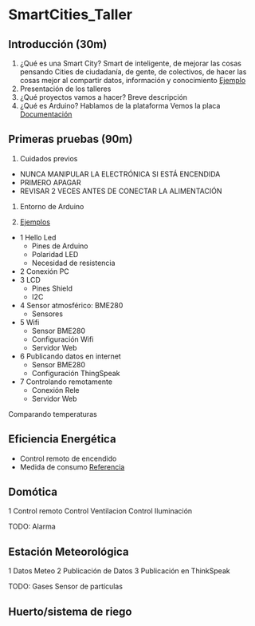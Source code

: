 # SmartCities_Taller



## Introducción (30m)
1. ¿Qué es una Smart City?
Smart de inteligente, de mejorar  las cosas pensando
Cities de ciudadanía, de gente, de colectivos, de hacer las cosas mejor al compartir datos, información y conocimiento
[Ejemplo](https://programarfacil.com/podcast/medir-consumo-electrico-arduino)
1. Presentación de los talleres
1. ¿Qué proyectos vamos a hacer?
Breve descripción
1. ¿Qué es Arduino?
Hablamos de la plataforma
Vemos la placa [Documentación](http://www.arduino.org/learning/getting-started/getting-started-with-arduino-uno-wifi  )



## Primeras pruebas (90m)
1. Cuidados previos
  * NUNCA MANIPULAR LA ELECTRÓNICA SI ESTÁ ENCENDIDA
  * PRIMERO APAGAR
  * REVISAR 2 VECES ANTES DE CONECTAR LA ALIMENTACIÓN
1. Entorno de Arduino

1. [Ejemplos](https://github.com/javacasm/SmartCities_Comunes/blob/master/Ejemplos.md)
  * 1 Hello Led
    * Pines de Arduino
    * Polaridad LED
    * Necesidad de resistencia
  * 2 Conexión PC
  * 3 LCD
    * Pines Shield
    * I2C
  * 4 Sensor atmosférico: BME280
    * Sensores
  * 5 Wifi
    * Sensor BME280
    * Configuración Wifi
    * Servidor Web
  * 6 Publicando datos en internet
    * Sensor BME280
    * Configuración ThingSpeak
  * 7 Controlando remotamente
    * Conexión Rele
    * Servidor Web

Comparando temperaturas

## Eficiencia Energética
* Control remoto de encendido
* Medida de consumo [Referencia](https://www.luisllamas.es/arduino-intensidad-consumo-electrico-acs712/)

## Domótica
1 Control remoto
Control Ventilacion
Control Iluminación

TODO:
Alarma

## Estación Meteorológica
1 Datos Meteo
2 Publicación de Datos
3 Publicación en ThinkSpeak

TODO:
Gases
Sensor de partículas

## Huerto/sistema de riego
